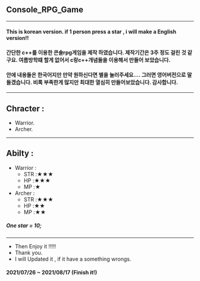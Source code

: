 ## Console_RPG_Game
------
#### This is korean version. if 1 person press a star , i will make a English version!!
#### 간단한 c++를 이용한 콘솔rpg게임을 제작 하였습니다. 제작기간은 3주 정도 걸린 것 같구요. 여름방학떄 할게 없어서 c랑c++개념들을 이용해서 만들어 보았습니다.
#### 안에 내용들은 한국어지만 만약 원하신다면 별을 눌러주세요.... 그러면 영어버전으로 말들겠습니다. 비록 부족한게 많지만 최대한 열심히 만들어보았습니다. 감사합니다.
------
## Chracter :
+ Warrior.
+ Archer.
------
## Abilty :
+ Warrior :
    + STR :★★★ 
	 + HP  :★★★
	 +	MP  :★
+ Archer :
    + STR :★★★ 
	 + HP  :★★
	 +	MP  :★★
##### One star = 10;
------
+ Then Enjoy it !!!!! 
+ Thank you.
+ I will Updated it , if it have a something wrongs.
#### 2021/07/26 ~ 2021/08/17 (Finish it!)
